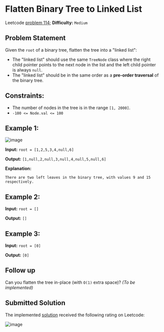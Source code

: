 # Flatten Binary Tree to Linked List

Leetcode [problem 114](https://leetcode.com/problems/flatten-binary-tree-to-linked-list/); **Difficulty:** `Medium`

## Problem Statement

Given the `root` of a binary tree, flatten the tree into a "linked list":

 - The "linked list" should use the same `TreeNode` class where the right child pointer points to the next node in the list and the left child pointer is always `null`.
 - The "linked list" should be in the same order as a **pre-order traversal** of the binary tree.

## Constraints:

- The number of nodes in the tree is in the range `[1, 2000]`.
- `-100 <= Node.val <= 100`

## Example 1:

![image](https://user-images.githubusercontent.com/33619581/127748064-b59abc80-9c5f-47d0-aa89-93048cd7f2ef.png)

**Input:** `root = [1,2,5,3,4,null,6]`

**Output:** `[1,null,2,null,3,null,4,null,5,null,6]`

**Explanation:**
```
There are two left leaves in the binary tree, with values 9 and 15 respectively.
```

## Example 2:

**Input:** `root = []`

**Output:** `[]`

## Example 3:

**Input:** `root = [0]`

**Output:** `[0]`

## Follow up

Can you flatten the tree in-place (with `O(1)` extra space)?
_(To be implemented)_

## Submitted Solution

The implemented [solution](solution.cpp) received the following rating on Leetcode:

![image](https://user-images.githubusercontent.com/33619581/127748040-21bc0228-5fb5-49b4-b8bb-f8c7677c7bca.png)
